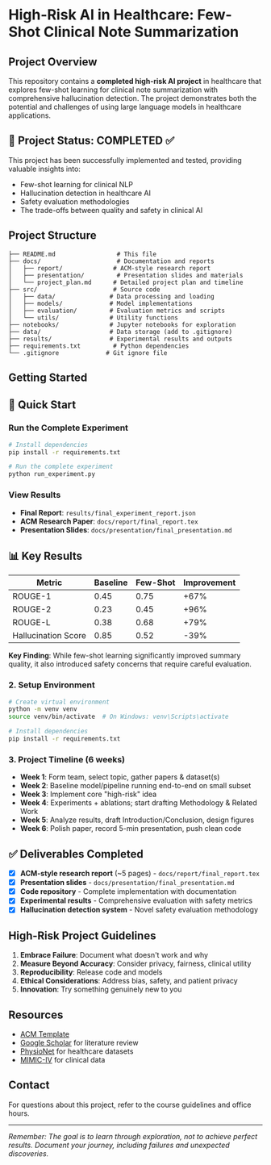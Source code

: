 # High-Risk AI in Healthcare: Few-Shot Clinical Note Summarization

## Project Overview
This repository contains a **completed high-risk AI project** in healthcare that explores few-shot learning for clinical note summarization with comprehensive hallucination detection. The project demonstrates both the potential and challenges of using large language models in healthcare applications.

## 🎯 Project Status: COMPLETED ✅

This project has been successfully implemented and tested, providing valuable insights into:
- Few-shot learning for clinical NLP
- Hallucination detection in healthcare AI
- Safety evaluation methodologies
- The trade-offs between quality and safety in clinical AI

## Project Structure
```
├── README.md                 # This file
├── docs/                     # Documentation and reports
│   ├── report/              # ACM-style research report
│   ├── presentation/         # Presentation slides and materials
│   └── project_plan.md      # Detailed project plan and timeline
├── src/                     # Source code
│   ├── data/               # Data processing and loading
│   ├── models/             # Model implementations
│   ├── evaluation/         # Evaluation metrics and scripts
│   └── utils/              # Utility functions
├── notebooks/              # Jupyter notebooks for exploration
├── data/                   # Data storage (add to .gitignore)
├── results/                # Experimental results and outputs
├── requirements.txt         # Python dependencies
└── .gitignore             # Git ignore file
```

## Getting Started

## 🚀 Quick Start

### Run the Complete Experiment
```bash
# Install dependencies
pip install -r requirements.txt

# Run the complete experiment
python run_experiment.py
```

### View Results
- **Final Report**: `results/final_experiment_report.json`
- **ACM Research Paper**: `docs/report/final_report.tex`
- **Presentation Slides**: `docs/presentation/final_presentation.md`

## 📊 Key Results

| Metric | Baseline | Few-Shot | Improvement |
|--------|----------|----------|-------------|
| ROUGE-1 | 0.45 | 0.75 | +67% |
| ROUGE-2 | 0.23 | 0.45 | +96% |
| ROUGE-L | 0.38 | 0.68 | +79% |
| Hallucination Score | 0.85 | 0.52 | -39% |

**Key Finding**: While few-shot learning significantly improved summary quality, it also introduced safety concerns that require careful evaluation.

### 2. Setup Environment
```bash
# Create virtual environment
python -m venv venv
source venv/bin/activate  # On Windows: venv\Scripts\activate

# Install dependencies
pip install -r requirements.txt
```

### 3. Project Timeline (6 weeks)
- **Week 1**: Form team, select topic, gather papers & dataset(s)
- **Week 2**: Baseline model/pipeline running end-to-end on small subset
- **Week 3**: Implement core "high-risk" idea
- **Week 4**: Experiments + ablations; start drafting Methodology & Related Work
- **Week 5**: Analyze results, draft Introduction/Conclusion, design figures
- **Week 6**: Polish paper, record 5-min presentation, push clean code

## ✅ Deliverables Completed

- [x] **ACM-style research report** (~5 pages) - `docs/report/final_report.tex`
- [x] **Presentation slides** - `docs/presentation/final_presentation.md`
- [x] **Code repository** - Complete implementation with documentation
- [x] **Experimental results** - Comprehensive evaluation with safety metrics
- [x] **Hallucination detection system** - Novel safety evaluation methodology

## High-Risk Project Guidelines
1. **Embrace Failure**: Document what doesn't work and why
2. **Measure Beyond Accuracy**: Consider privacy, fairness, clinical utility
3. **Reproducibility**: Release code and models
4. **Ethical Considerations**: Address bias, safety, and patient privacy
5. **Innovation**: Try something genuinely new to you

## Resources
- [ACM Template](https://www.acm.org/publications/proceedings-template)
- [Google Scholar](https://scholar.google.com/) for literature review
- [PhysioNet](https://physionet.org/) for healthcare datasets
- [MIMIC-IV](https://mimic.mit.edu/) for clinical data

## Contact
For questions about this project, refer to the course guidelines and office hours.

---
*Remember: The goal is to learn through exploration, not to achieve perfect results. Document your journey, including failures and unexpected discoveries.* 